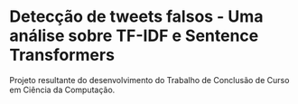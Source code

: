 # Detecção de tweets falsos - Uma análise sobre TF-IDF e Sentence Transformers

Projeto resultante do desenvolvimento do Trabalho de Conclusão de Curso em Ciência da Computação.
